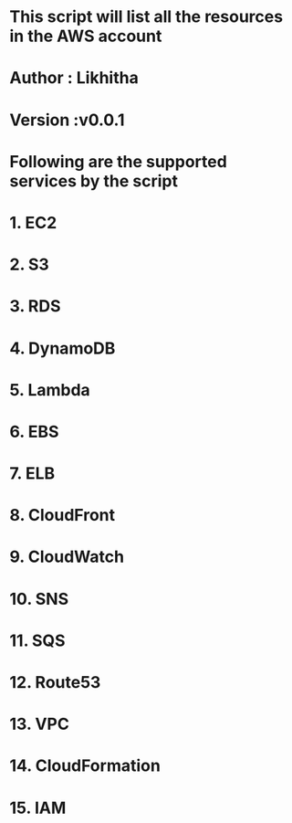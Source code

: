 # This script will list all the resources in the AWS account
# Author : Likhitha
# Version :v0.0.1

# Following are the supported services by the script
# 1. EC2
# 2. S3
# 3. RDS
# 4. DynamoDB
# 5. Lambda
# 6. EBS
# 7. ELB
# 8. CloudFront
# 9. CloudWatch
# 10. SNS
# 11. SQS
# 12. Route53
# 13. VPC
# 14. CloudFormation
# 15. IAM
